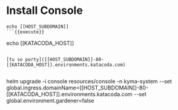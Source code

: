 # Install Console


```
echo [[HOST_SUBDOMAIN]]
```{{execute}}

```
echo [[KATACODA_HOST]]
```

[tu so porty]([[HOST_SUBDOMAIN]]-80-[[KATACODA_HOST]].environments.katacoda.com)


```
helm upgrade -i console resources/console -n kyma-system --set global.ingress.domainName=[[HOST_SUBDOMAIN]]-80-[[KATACODA_HOST]].environments.katacoda.com --set global.environment.gardener=false
```{{execute}}
